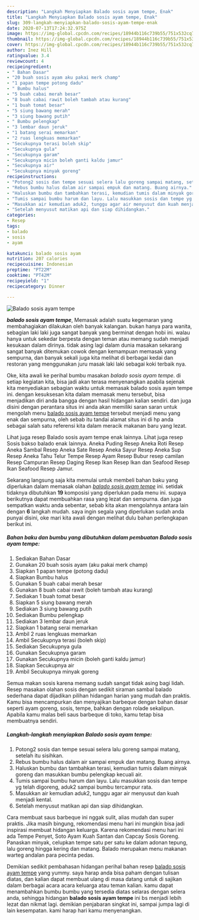 ```yaml
---
description: "Langkah Menyiapkan Balado sosis ayam tempe, Enak"
title: "Langkah Menyiapkan Balado sosis ayam tempe, Enak"
slug: 309-langkah-menyiapkan-balado-sosis-ayam-tempe-enak
date: 2020-07-13T17:24:32.975Z
image: https://img-global.cpcdn.com/recipes/18944b116c739b55/751x532cq70/balado-sosis-ayam-tempe-foto-resep-utama.jpg
thumbnail: https://img-global.cpcdn.com/recipes/18944b116c739b55/751x532cq70/balado-sosis-ayam-tempe-foto-resep-utama.jpg
cover: https://img-global.cpcdn.com/recipes/18944b116c739b55/751x532cq70/balado-sosis-ayam-tempe-foto-resep-utama.jpg
author: Inez Hill
ratingvalue: 3.4
reviewcount: 4
recipeingredient:
- " Bahan Dasar"
- "20 buah sosis ayam aku pakai merk champ"
- "1 papan tempe potong dadu"
- " Bumbu halus"
- "5 buah cabai merah besar"
- "8 buah cabai rawit boleh tambah atau kurang"
- "1 buah tomat besar"
- "5 siung bawang merah"
- "3 siung bawang putih"
- " Bumbu pelengkap"
- "3 lembar daun jeruk"
- "1 batang serai memarkan"
- "2 ruas lengkuas memarkan"
- "Secukupnya terasi boleh skip"
- "Secukupnya gula"
- "Secukupnya garam"
- "Secukupnya micin boleh ganti kaldu jamur"
- "Secukupnya air"
- "Secukupnya minyak goreng"
recipeinstructions:
- "Potong2 sosis dan tempe sesuai selera lalu goreng sampai matang, setelah itu sisihkan."
- "Rebus bumbu halus dalam air sampai empuk dan matang. Buang airnya."
- "Haluskan bumbu dan tambahkan terasi, kemudian tumis dalam minyak goreng dan masukkan bumbu pelengkap kecuali air."
- "Tumis sampai bumbu harum dan layu. Lalu masukkan sosis dan tempe yg telah digoreng, aduk2 sampai bumbu tercampur rata."
- "Masukkan air kemudian aduk2, tunggu agar air menyusut dan kuah menjadi kental."
- "Setelah menyusut matikan api dan siap dihidangkan."
categories:
- Resep
tags:
- balado
- sosis
- ayam

katakunci: balado sosis ayam 
nutrition: 207 calories
recipecuisine: Indonesian
preptime: "PT22M"
cooktime: "PT42M"
recipeyield: "1"
recipecategory: Dinner

---
```



![Balado sosis ayam tempe](https://img-global.cpcdn.com/recipes/18944b116c739b55/751x532cq70/balado-sosis-ayam-tempe-foto-resep-utama.jpg)

<b><i>balado sosis ayam tempe</i></b>, Memasak adalah suatu kegemaran yang membahagiakan dilakukan oleh banyak kalangan. bukan hanya para wanita, sebagian laki laki juga sangat banyak yang berminat dengan hobi ini. walau hanya untuk sekedar berpesta dengan teman atau memang sudah menjadi kesukaan dalam dirinya. tidak asing lagi dalam dunia masakan sekarang sangat banyak ditemukan cowok dengan kemampuan memasak yang sempurna, dan banyak sekali juga kita melihat di berbagai kedai dan restoran yang menggunakan juru masak laki laki sebagai koki terbaik nya.

Oke, kita awali ke perihal bumbu masakan <i>balado sosis ayam tempe</i>. di setiap kegiatan kita, bisa jadi akan terasa menyenangkan apabila sejenak kita menyediakan sebagian waktu untuk memasak balado sosis ayam tempe ini. dengan kesuksesan kita dalam memasak menu tersebut, bisa menjadikan diri anda bangga dengan hasil hidangan kalian sendiri. dan juga disini dengan perantara situs ini anda akan memiliki saran saran untuk mengolah menu <u>balado sosis ayam tempe</u> tersebut menjadi menu yang enak dan sempurna, oleh sebab itu tandai alamat situs ini di hp anda sebagai salah satu referensi kita dalam meracik makanan baru yang lezat.

Lihat juga resep Balado sosis ayam tempe enak lainnya. Lihat juga resep Sosis bakso balado enak lainnya. Aneka Puding Resep Aneka Roti Resep Aneka Sambal Resep Aneka Sate Resep Aneka Sayur Resep Aneka Sup Resep Aneka Tahu Telur Tempe Resep Ayam Resep Bubur resep camilan Resep Campuran Resep Daging Resep Ikan Resep Ikan dan Seafood Resep Ikan Seafood Resep Jamur.


Sekarang langsung saja kita memulai untuk membeli bahan baku yang diperlukan dalam memasak olahan <u><i>balado sosis ayam tempe</i></u> ini. setidak tidaknya dibutuhkan <b>19</b> komposisi yang diperlukan pada menu ini. supaya berikutnya dapat membuahkan rasa yang lezat dan sempurna. dan juga sempatkan waktu anda sebentar, sebab kita akan mengolahnya antara lain dengan <b>6</b> langkah mudah. saya ingin segala yang diperlukan sudah anda punyai disini, oke mari kita awali dengan melihat dulu bahan perlengkapan berikut ini.

<!--inarticleads1-->

##### Bahan baku dan bumbu yang dibutuhkan dalam pembuatan Balado sosis ayam tempe:

1. Sediakan  Bahan Dasar
1. Gunakan 20 buah sosis ayam (aku pakai merk champ)
1. Siapkan 1 papan tempe (potong dadu)
1. Siapkan  Bumbu halus
1. Gunakan 5 buah cabai merah besar
1. Gunakan 8 buah cabai rawit (boleh tambah atau kurang)
1. Sediakan 1 buah tomat besar
1. Siapkan 5 siung bawang merah
1. Sediakan 3 siung bawang putih
1. Sediakan  Bumbu pelengkap
1. Sediakan 3 lembar daun jeruk
1. Siapkan 1 batang serai memarkan
1. Ambil 2 ruas lengkuas memarkan
1. Ambil Secukupnya terasi (boleh skip)
1. Sediakan Secukupnya gula
1. Gunakan Secukupnya garam
1. Gunakan Secukupnya micin (boleh ganti kaldu jamur)
1. Siapkan Secukupnya air
1. Ambil Secukupnya minyak goreng


Semua makan sosis karena memang sudah sangat tidak asing bagi lidah. Resep masakan olahan sosis dengan sedikit siraman sambal balado sederhana dapat dijadikan pilihan hidangan harian yang mudah dan praktis. Kamu bisa mencampurkan dan menyajikan barbeque dengan bahan dasar seperti ayam goreng, sosis, tempe, bahkan dengan rolade sekalipun. Apabila kamu malas beli saus barbeque di toko, kamu tetap bisa membuatnya sendiri. 

<!--inarticleads2-->

##### Langkah-langkah menyiapkan Balado sosis ayam tempe:

1. Potong2 sosis dan tempe sesuai selera lalu goreng sampai matang, setelah itu sisihkan.
1. Rebus bumbu halus dalam air sampai empuk dan matang. Buang airnya.
1. Haluskan bumbu dan tambahkan terasi, kemudian tumis dalam minyak goreng dan masukkan bumbu pelengkap kecuali air.
1. Tumis sampai bumbu harum dan layu. Lalu masukkan sosis dan tempe yg telah digoreng, aduk2 sampai bumbu tercampur rata.
1. Masukkan air kemudian aduk2, tunggu agar air menyusut dan kuah menjadi kental.
1. Setelah menyusut matikan api dan siap dihidangkan.


Cara membuat saus barbeque ini nggak sulit, alias mudah dan super praktis. Jika masih bingung, rekomendasi menu hari ini mungkin bisa jadi inspirasi membuat hidangan keluarga. Karena rekomendasi menu hari ini ada Tempe Penyet, Soto Ayam Kuah Santan dan Capcay Sosis Goreng. Panaskan minyak, celupkan tempe satu per satu ke dalam adonan tepung, lalu goreng hingga kering dan matang. Balado merupakan menu makanan warteg andalan para pecinta pedas. 

Demikian sedikit pembahasan hidangan perihal bahan resep <u>balado sosis ayam tempe</u> yang yummy. saya harap anda bisa paham dengan tulisan diatas, dan kalian dapat membuat ulang di masa datang untuk di sajikan dalam berbagai acara acara keluarga atau teman kalian. kamu dapat menambahkan bumbu bumbu yang tersedia diatas selaras dengan selera anda, sehingga hidangan <b>balado sosis ayam tempe</b> ini bs menjadi lebih lezat dan nikmat lagi. demikian penjabaran singkat ini, sampai jumpa lagi di lain kesempatan. kami harap hari kamu menyenangkan.
